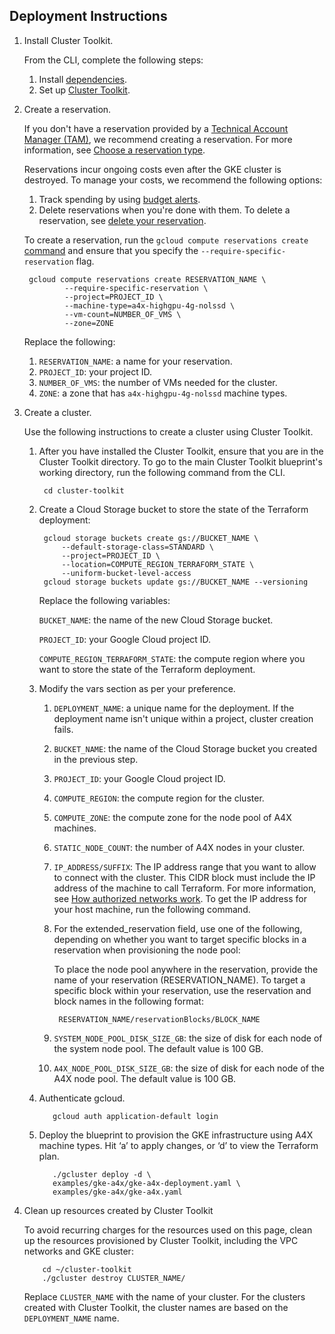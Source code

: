 ## Deployment Instructions

1. Install Cluster Toolkit.

   From the CLI, complete the following steps:

   1. Install [dependencies](https://cloud.google.com/cluster-toolkit/docs/setup/install-dependencies).
   1. Set up [Cluster Toolkit](https://cloud.google.com/cluster-toolkit/docs/setup/configure-environment).
1. Create a reservation.

   If you don't have a reservation provided by a [Technical Account Manager (TAM)](https://cloud.google.com/tam), we recommend creating a reservation. For more information, see [Choose a reservation type](https://cloud.google.com/compute/docs/instances/choose-reservation-type).

   Reservations incur ongoing costs even after the GKE cluster is destroyed. To manage your costs, we recommend the following options:
   1. Track spending by using [budget alerts](https://cloud.google.com/billing/docs/how-to/budgets).
   1. Delete reservations when you're done with them. To delete a reservation, see [delete your reservation](https://cloud.google.com/compute/docs/instances/reservations-delete).

   To create a reservation, run the `gcloud compute reservations create` [command](https://cloud.google.com/sdk/gcloud/reference/compute/reservations/create) and ensure that you specify the `--require-specific-reservation` flag.

        gcloud compute reservations create RESERVATION_NAME \
                --require-specific-reservation \
                --project=PROJECT_ID \
                --machine-type=a4x-highgpu-4g-nolssd \
                --vm-count=NUMBER_OF_VMS \
                --zone=ZONE

   Replace the following:
   1. `RESERVATION_NAME`: a name for your reservation.
   1. `PROJECT_ID`: your project ID.
   1. `NUMBER_OF_VMS`: the number of VMs needed for the cluster.
   1. `ZONE`: a zone that has `a4x-highgpu-4g-nolssd` machine types.
1. Create a cluster.

   Use the following instructions to create a cluster using Cluster Toolkit.
   1. After you have installed the Cluster Toolkit, ensure that you are in the Cluster Toolkit directory. To go to the main Cluster Toolkit blueprint's working directory, run the following command from the CLI.

           cd cluster-toolkit
   1. Create a Cloud Storage bucket to store the state of the Terraform deployment:

           gcloud storage buckets create gs://BUCKET_NAME \
               --default-storage-class=STANDARD \
               --project=PROJECT_ID \
               --location=COMPUTE_REGION_TERRAFORM_STATE \
               --uniform-bucket-level-access
           gcloud storage buckets update gs://BUCKET_NAME --versioning
      Replace the following variables:

      `BUCKET_NAME`: the name of the new Cloud Storage bucket.

      `PROJECT_ID`: your Google Cloud project ID.

      `COMPUTE_REGION_TERRAFORM_STATE`: the compute region where you want to store the state of the Terraform deployment.
   1. Modify the vars section as per your preference.
      1. `DEPLOYMENT_NAME`: a unique name for the deployment. If the deployment name isn't unique within a project, cluster creation fails.
      1. `BUCKET_NAME`: the name of the Cloud Storage bucket you created in the previous step.
      1. `PROJECT_ID`: your Google Cloud project ID.
      1. `COMPUTE_REGION`: the compute region for the cluster.
      1. `COMPUTE_ZONE`: the compute zone for the node pool of A4X machines.
      1. `STATIC_NODE_COUNT`: the number of A4X nodes in your cluster.
      1. `IP_ADDRESS/SUFFIX`: The IP address range that you want to allow to connect with the cluster. This CIDR block must include the IP address of the machine to call Terraform. For more information, see [How authorized networks work](https://cloud.google.com/kubernetes-engine/docs/concepts/network-isolation#how_authorized_networks_work). To get the IP address for your host machine, run the following command.
      1. For the extended_reservation field, use one of the following, depending on whether you want to target specific blocks in a reservation when provisioning the node pool:

          To place the node pool anywhere in the reservation, provide the name of your reservation (RESERVATION_NAME).
          To target a specific block within your reservation, use the reservation and block names in the following format:

              RESERVATION_NAME/reservationBlocks/BLOCK_NAME
      1. `SYSTEM_NODE_POOL_DISK_SIZE_GB`: the size of disk for each node of the system node pool. The default value is 100 GB.
      1. `A4X_NODE_POOL_DISK_SIZE_GB`: the size of disk for each node of the A4X node pool. The default value is 100 GB.
   1. Authenticate gcloud.

             gcloud auth application-default login
   1. Deploy the blueprint to provision the GKE infrastructure using A4X machine types. Hit ‘a’ to apply changes, or ‘d’ to view the Terraform plan.

             ./gcluster deploy -d \
             examples/gke-a4x/gke-a4x-deployment.yaml \
             examples/gke-a4x/gke-a4x.yaml
1. Clean up resources created by Cluster Toolkit

   To avoid recurring charges for the resources used on this page, clean up the resources provisioned by Cluster Toolkit, including the VPC networks and GKE cluster:

           cd ~/cluster-toolkit
           ./gcluster destroy CLUSTER_NAME/

   Replace `CLUSTER_NAME` with the name of your cluster. For the clusters created with Cluster Toolkit, the cluster names are based on the `DEPLOYMENT_NAME` name.
